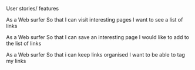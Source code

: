 User stories/ features

As a Web surfer
So that I can visit interesting pages
I want to see a list of links

As a Web surfer
 So that I can save an interesting page
I would like to add to the list of links

As a Web surfer
So that i  can keep links organised
I want to be able to tag my links

